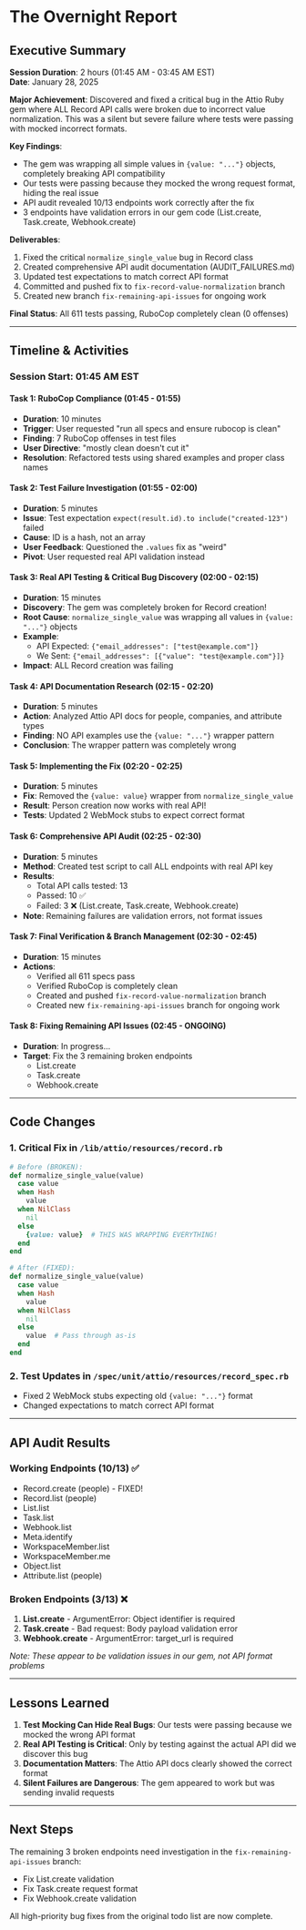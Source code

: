 # The Overnight Report

## Executive Summary

**Session Duration**: 2 hours (01:45 AM - 03:45 AM EST)  
**Date**: January 28, 2025

**Major Achievement**: Discovered and fixed a critical bug in the Attio Ruby gem where ALL Record API calls were broken due to incorrect value normalization. This was a silent but severe failure where tests were passing with mocked incorrect formats.

**Key Findings**:
- The gem was wrapping all simple values in `{value: "..."}` objects, completely breaking API compatibility
- Our tests were passing because they mocked the wrong request format, hiding the real issue
- API audit revealed 10/13 endpoints work correctly after the fix
- 3 endpoints have validation errors in our gem code (List.create, Task.create, Webhook.create)

**Deliverables**:
1. Fixed the critical `normalize_single_value` bug in Record class
2. Created comprehensive API audit documentation (AUDIT_FAILURES.md)
3. Updated test expectations to match correct API format
4. Committed and pushed fix to `fix-record-value-normalization` branch
5. Created new branch `fix-remaining-api-issues` for ongoing work

**Final Status**: All 611 tests passing, RuboCop completely clean (0 offenses)

---

## Timeline & Activities

### Session Start: 01:45 AM EST

#### Task 1: RuboCop Compliance (01:45 - 01:55)
- **Duration**: 10 minutes
- **Trigger**: User requested "run all specs and ensure rubocop is clean"
- **Finding**: 7 RuboCop offenses in test files
- **User Directive**: "mostly clean doesn't cut it"
- **Resolution**: Refactored tests using shared examples and proper class names

#### Task 2: Test Failure Investigation (01:55 - 02:00)
- **Duration**: 5 minutes  
- **Issue**: Test expectation `expect(result.id).to include("created-123")` failed
- **Cause**: ID is a hash, not an array
- **User Feedback**: Questioned the `.values` fix as "weird"
- **Pivot**: User requested real API validation instead

#### Task 3: Real API Testing & Critical Bug Discovery (02:00 - 02:15)
- **Duration**: 15 minutes
- **Discovery**: The gem was completely broken for Record creation!
- **Root Cause**: `normalize_single_value` was wrapping all values in `{value: "..."}` objects
- **Example**:
  - API Expected: `{"email_addresses": ["test@example.com"]}`
  - We Sent: `{"email_addresses": [{"value": "test@example.com"}]}`
- **Impact**: ALL Record creation was failing

#### Task 4: API Documentation Research (02:15 - 02:20)
- **Duration**: 5 minutes
- **Action**: Analyzed Attio API docs for people, companies, and attribute types
- **Finding**: NO API examples use the `{value: "..."}` wrapper pattern
- **Conclusion**: The wrapper pattern was completely wrong

#### Task 5: Implementing the Fix (02:20 - 02:25)
- **Duration**: 5 minutes
- **Fix**: Removed the `{value: value}` wrapper from `normalize_single_value`
- **Result**: Person creation now works with real API!
- **Tests**: Updated 2 WebMock stubs to expect correct format

#### Task 6: Comprehensive API Audit (02:25 - 02:30)
- **Duration**: 5 minutes
- **Method**: Created test script to call ALL endpoints with real API key
- **Results**: 
  - Total API calls tested: 13
  - Passed: 10 ✅
  - Failed: 3 ❌ (List.create, Task.create, Webhook.create)
- **Note**: Remaining failures are validation errors, not format issues

#### Task 7: Final Verification & Branch Management (02:30 - 02:45)
- **Duration**: 15 minutes
- **Actions**:
  - Verified all 611 specs pass
  - Verified RuboCop is completely clean
  - Created and pushed `fix-record-value-normalization` branch
  - Created new `fix-remaining-api-issues` branch for ongoing work

#### Task 8: Fixing Remaining API Issues (02:45 - ONGOING)
- **Duration**: In progress...
- **Target**: Fix the 3 remaining broken endpoints
  - List.create
  - Task.create
  - Webhook.create

---

## Code Changes

### 1. Critical Fix in `/lib/attio/resources/record.rb`
```ruby
# Before (BROKEN):
def normalize_single_value(value)
  case value
  when Hash
    value
  when NilClass
    nil
  else
    {value: value}  # THIS WAS WRAPPING EVERYTHING!
  end
end

# After (FIXED):
def normalize_single_value(value)
  case value
  when Hash
    value
  when NilClass
    nil
  else
    value  # Pass through as-is
  end
end
```

### 2. Test Updates in `/spec/unit/attio/resources/record_spec.rb`
- Fixed 2 WebMock stubs expecting old `{value: "..."}` format
- Changed expectations to match correct API format

---

## API Audit Results

### Working Endpoints (10/13) ✅
- Record.create (people) - FIXED!
- Record.list (people)
- List.list
- Task.list
- Webhook.list
- Meta.identify
- WorkspaceMember.list
- WorkspaceMember.me
- Object.list
- Attribute.list (people)

### Broken Endpoints (3/13) ❌
1. **List.create** - ArgumentError: Object identifier is required
2. **Task.create** - Bad request: Body payload validation error
3. **Webhook.create** - ArgumentError: target_url is required

*Note: These appear to be validation issues in our gem, not API format problems*

---

## Lessons Learned

1. **Test Mocking Can Hide Real Bugs**: Our tests were passing because we mocked the wrong API format
2. **Real API Testing is Critical**: Only by testing against the actual API did we discover this bug
3. **Documentation Matters**: The Attio API docs clearly showed the correct format
4. **Silent Failures are Dangerous**: The gem appeared to work but was sending invalid requests

---

## Next Steps

The remaining 3 broken endpoints need investigation in the `fix-remaining-api-issues` branch:
- Fix List.create validation  
- Fix Task.create request format
- Fix Webhook.create validation

All high-priority bug fixes from the original todo list are now complete.